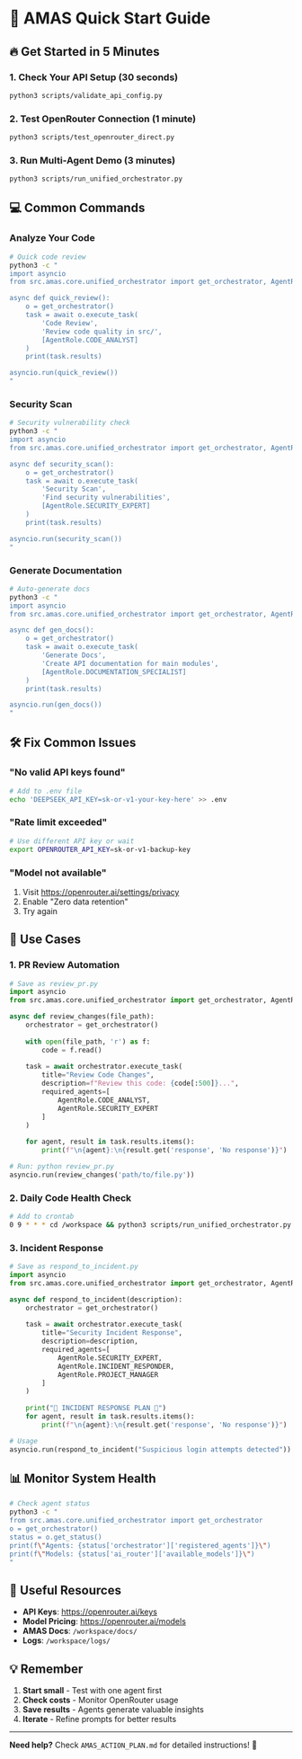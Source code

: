 # 🚀 AMAS Quick Start Guide

## 🔥 Get Started in 5 Minutes

### 1. **Check Your API Setup** (30 seconds)
```bash
python3 scripts/validate_api_config.py
```

### 2. **Test OpenRouter Connection** (1 minute)
```bash
python3 scripts/test_openrouter_direct.py
```

### 3. **Run Multi-Agent Demo** (3 minutes)
```bash
python3 scripts/run_unified_orchestrator.py
```

## 💻 Common Commands

### **Analyze Your Code**
```bash
# Quick code review
python3 -c "
import asyncio
from src.amas.core.unified_orchestrator import get_orchestrator, AgentRole

async def quick_review():
    o = get_orchestrator()
    task = await o.execute_task(
        'Code Review',
        'Review code quality in src/',
        [AgentRole.CODE_ANALYST]
    )
    print(task.results)

asyncio.run(quick_review())
"
```

### **Security Scan**
```bash
# Security vulnerability check
python3 -c "
import asyncio
from src.amas.core.unified_orchestrator import get_orchestrator, AgentRole

async def security_scan():
    o = get_orchestrator()
    task = await o.execute_task(
        'Security Scan',
        'Find security vulnerabilities',
        [AgentRole.SECURITY_EXPERT]
    )
    print(task.results)

asyncio.run(security_scan())
"
```

### **Generate Documentation**
```bash
# Auto-generate docs
python3 -c "
import asyncio
from src.amas.core.unified_orchestrator import get_orchestrator, AgentRole

async def gen_docs():
    o = get_orchestrator()
    task = await o.execute_task(
        'Generate Docs',
        'Create API documentation for main modules',
        [AgentRole.DOCUMENTATION_SPECIALIST]
    )
    print(task.results)

asyncio.run(gen_docs())
"
```

## 🛠️ Fix Common Issues

### **"No valid API keys found"**
```bash
# Add to .env file
echo 'DEEPSEEK_API_KEY=sk-or-v1-your-key-here' >> .env
```

### **"Rate limit exceeded"**
```bash
# Use different API key or wait
export OPENROUTER_API_KEY=sk-or-v1-backup-key
```

### **"Model not available"**
1. Visit https://openrouter.ai/settings/privacy
2. Enable "Zero data retention"
3. Try again

## 🎯 Use Cases

### **1. PR Review Automation**
```python
# Save as review_pr.py
import asyncio
from src.amas.core.unified_orchestrator import get_orchestrator, AgentRole

async def review_changes(file_path):
    orchestrator = get_orchestrator()
    
    with open(file_path, 'r') as f:
        code = f.read()
    
    task = await orchestrator.execute_task(
        title="Review Code Changes",
        description=f"Review this code: {code[:500]}...",
        required_agents=[
            AgentRole.CODE_ANALYST,
            AgentRole.SECURITY_EXPERT
        ]
    )
    
    for agent, result in task.results.items():
        print(f"\n{agent}:\n{result.get('response', 'No response')}")

# Run: python review_pr.py
asyncio.run(review_changes('path/to/file.py'))
```

### **2. Daily Code Health Check**
```bash
# Add to crontab
0 9 * * * cd /workspace && python3 scripts/run_unified_orchestrator.py > daily_report.log
```

### **3. Incident Response**
```python
# Save as respond_to_incident.py
import asyncio
from src.amas.core.unified_orchestrator import get_orchestrator, AgentRole

async def respond_to_incident(description):
    orchestrator = get_orchestrator()
    
    task = await orchestrator.execute_task(
        title="Security Incident Response",
        description=description,
        required_agents=[
            AgentRole.SECURITY_EXPERT,
            AgentRole.INCIDENT_RESPONDER,
            AgentRole.PROJECT_MANAGER
        ]
    )
    
    print("🚨 INCIDENT RESPONSE PLAN 🚨")
    for agent, result in task.results.items():
        print(f"\n{agent}:\n{result.get('response', 'No response')}")

# Usage
asyncio.run(respond_to_incident("Suspicious login attempts detected"))
```

## 📊 Monitor System Health

```bash
# Check agent status
python3 -c "
from src.amas.core.unified_orchestrator import get_orchestrator
o = get_orchestrator()
status = o.get_status()
print(f\"Agents: {status['orchestrator']['registered_agents']}\")
print(f\"Models: {status['ai_router']['available_models']}\")
"
```

## 🔗 Useful Resources

- **API Keys**: https://openrouter.ai/keys
- **Model Pricing**: https://openrouter.ai/models
- **AMAS Docs**: `/workspace/docs/`
- **Logs**: `/workspace/logs/`

## 💡 Remember

1. **Start small** - Test with one agent first
2. **Check costs** - Monitor OpenRouter usage
3. **Save results** - Agents generate valuable insights
4. **Iterate** - Refine prompts for better results

---

**Need help?** Check `AMAS_ACTION_PLAN.md` for detailed instructions! 🚀